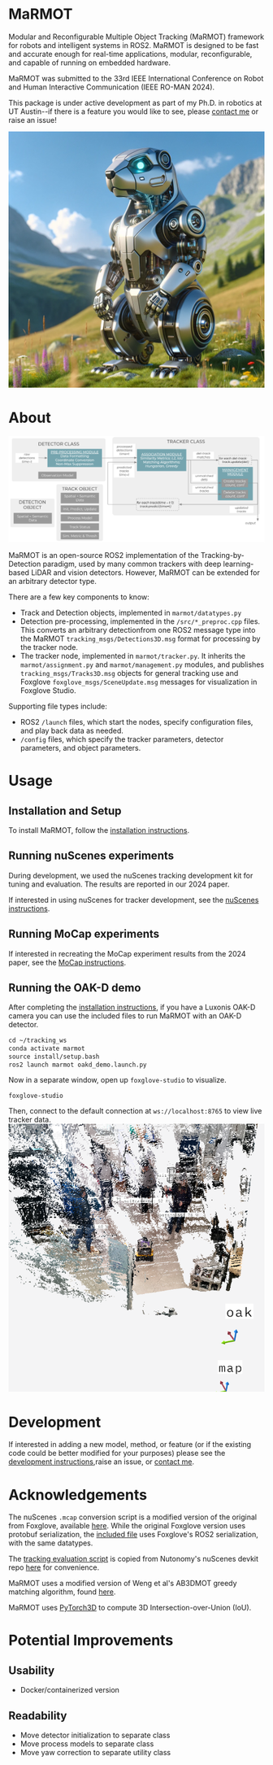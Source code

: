 # MaRMOT
Modular and Reconfigurable Multiple Object Tracking (MaRMOT) framework for robots and intelligent systems in ROS2. MaRMOT is designed to be fast and accurate enough for real-time applications, modular, reconfigurable, and capable of running on embedded hardware.

MaRMOT was submitted to the 33rd IEEE International Conference on Robot and Human Interactive Communication (IEEE RO-MAN 2024).

This package is under active development as part of my Ph.D. in robotics at UT Austin--if there is a feature you would like to see, please [contact me](mailto:john.a.duncan@utexas.edu) or raise an issue!

![](media/MaRMOT.png)

# About
![](media/marmot_flow.png)

MaRMOT is an open-source ROS2 implementation of the Tracking-by-Detection paradigm, used by many common trackers with deep learning-based LiDAR and vision detectors. However, MaRMOT can be extended for an arbitrary detector type. 

There are a few key components to know:
- Track and Detection objects, implemented in `marmot/datatypes.py`
- Detection pre-processing, implemented in the `/src/*_preproc.cpp` files. This converts an arbitrary detectionfrom one ROS2 message type into the MaRMOT `tracking_msgs/Detections3D.msg` format for processing by the tracker node.
- The tracker node, implemented in `marmot/tracker.py`. It inherits the `marmot/assignment.py` and `marmot/management.py` modules, and publishes `tracking_msgs/Tracks3D.msg` objects for general tracking use and Foxglove `foxglove_msgs/SceneUpdate.msg` messages for visualization in Foxglove Studio.

Supporting file types include:
- ROS2 `/launch` files, which start the nodes, specify configuration files, and play back data as needed.
- `/config` files, which specify the tracker parameters, detector parameters, and object parameters.

# Usage

## Installation and Setup
To install MaRMOT, follow the [installation instructions](docs/INSTALL.md).

## Running nuScenes experiments
During development, we used the nuScenes tracking development kit for tuning and evaluation. The results are reported in our 2024 paper.

If interested in using nuScenes for tracker development, see the [nuScenes instructions](docs/NUSCENES.md).

## Running MoCap experiments
If interested in recreating the MoCap experiment results from the 2024 paper, see the [MoCap instructions](docs/MOCAP.md).

## Running the OAK-D demo
After completing the [installation instructions](docs/INSTALL.md), if you have a Luxonis OAK-D camera you can use the included files to run MaRMOT with an OAK-D detector.
```
cd ~/tracking_ws
conda activate marmot
source install/setup.bash
ros2 launch marmot oakd_demo.launch.py
```
Now in a separate window, open up `foxglove-studio` to visualize.
```
foxglove-studio
```
Then, connect to the default connection at `ws://localhost:8765` to view live tracker data.
![](media/oakd_demo.png)

# Development
If interested in adding a new model, method, or feature (or if the existing code could be better modified for your purposes) please see the [development instructions](docs/DEVEL.md),raise an issue, or [contact me](mailto:john.a.duncan@utexas.edu).

# Acknowledgements
The nuScenes `.mcap` conversion script is a modified version of the original from Foxglove, available [here](https://github.com/foxglove/nuscenes2mcap). While the original Foxglove version uses protobuf serialization, the [included file](scripts/nuscenes/nuscenes_to_mcap.py) uses Foxglove's ROS2 serialization, with the same datatypes. 

The [tracking evaluation script](scripts/evaluate.py) is copied from Nutonomy's nuScenes devkit repo [here](https://github.com/nutonomy/nuscenes-devkit/tree/master/python-sdk/nuscenes/eval/tracking) for convenience.

MaRMOT uses a modified version of Weng et al's AB3DMOT greedy matching algorithm, found [here](https://github.com/xinshuoweng/AB3DMOT/blob/master/AB3DMOT_libs/matching.py).

MaRMOT uses [PyTorch3D](https://pytorch3d.org/docs/iou3d) to compute 3D Intersection-over-Union (IoU).
# Potential Improvements
## Usability
- Docker/containerized version
## Readability
- Move detector initialization to separate class
- Move process models to separate class
- Move yaw correction to separate utility class
